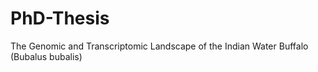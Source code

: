 # PhD-Thesis
The Genomic and Transcriptomic Landscape of the Indian Water Buffalo (Bubalus bubalis) 
